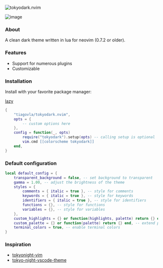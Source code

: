 ![tokyodark.nvim](https://user-images.githubusercontent.com/30515389/141231977-82476546-eb48-47e4-a5fc-45ace7eacb0d.png)

![image](https://user-images.githubusercontent.com/30515389/115807570-42385080-a3bf-11eb-8286-c981b5093ffa.png)

### About

A clean dark theme written in lua for neovim (0.7.2 or older).

### Features

- Support for numerous plugins
- Customizable

### Installation

Install with your favorite package manager:

[lazy](https://github.com/folke/lazy.nvim)

``` lua
{
    "tiagovla/tokyodark.nvim",
    opts = {
        -- custom options here
    },
    config = function(_, opts)
        require("tokyodark").setup(opts) -- calling setup is optional
        vim.cmd [[colorscheme tokyodark]]
    end,
}
```

### Default configuration

```lua
local default_config = {
    transparent_background = false, -- set background to transparent
    gamma = 1.00, -- adjust the brightness of the theme
    styles = {
        comments = { italic = true }, -- style for comments
        keywords = { italic = true }, -- style for keywords
        identifiers = { italic = true }, -- style for identifiers
        functions = {}, -- style for functions
        variables = {}, -- style for variables
    },
    custom_highlights = {} or function(highlights, palette) return {} end, -- extend highlights
    custom_palette = {} or function(palette) return {} end, -- extend palette
    terminal_colors = true, -- enable terminal colors
}
```

### Inspiration

- [tokyonight-vim](https://github.com/ghifarit53/tokyonight-vim)
- [tokyo-night-vscode-theme](https://github.com/enkia/tokyo-night-vscode-theme)

<!-- vim: set ft=markdown: -->